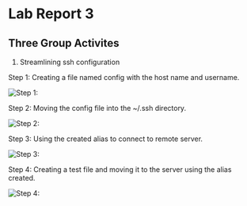 # Lab Report 3

## Three Group Activites

1. Streamlining ssh configuration

Step 1: Creating a file named config with the host name and username.

![Step 1:]()

Step 2: Moving the config file into the ~/.ssh directory.

![Step 2:]()

Step 3: Using the created alias to connect to remote server.

![Step 3:]()

Step 4: Creating a test file and moving it to the server using the alias created.

![Step 4:]()
